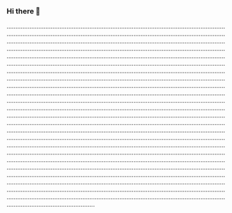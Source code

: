 ### Hi there 👋

..................................................................................................................................................................................................................................................................................................................................................................................................................................................................................................................................................................................................................................................................................................................................................................................................................................................................................................................................................................................................................................................................................................................................................................................................................................................................................................................................................................................................................................................................................................................................................................................................................................................................................................................................................................................................................................................................................................................................................................................................................................................................................................................................................................................................................................................................................................................................................................................................................................................................................................................................................................................................................................................................................................................................................................................................................................................................................................................................................................................................................................................................................................................................................